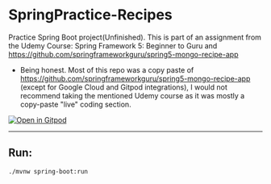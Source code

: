 # SpringPractice-Recipes
Practice Spring Boot project(Unfinished). This is part of an assignment from the Udemy Course: Spring Framework 5: Beginner to Guru and https://github.com/springframeworkguru/spring5-mongo-recipe-app
- Being honest. Most of this repo was a copy paste of https://github.com/springframeworkguru/spring5-mongo-recipe-app (except for Google Cloud and Gitpod integrations), I would not recommend taking the mentioned Udemy course as it was mostly a copy-paste "live" coding section.

[![Open in Gitpod](https://gitpod.io/button/open-in-gitpod.svg)](https://gitpod.io/#https://github.com/bryanmonterrosa/SpringPractice-Recipes)

---
## Run:
```
./mvnw spring-boot:run
```
